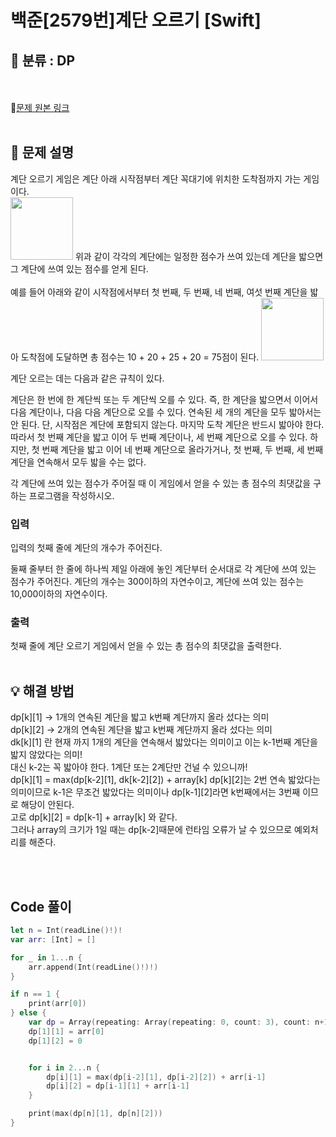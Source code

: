 # 백준[2579번]계단 오르기 [Swift]

## 🔎 분류 : DP
<br><br>
🔗[문제 원본 링크](https://www.acmicpc.net/problem/2579)
<br><br>
## 📝 문제 설명
계단 오르기 게임은 계단 아래 시작점부터 계단 꼭대기에 위치한 도착점까지 가는 게임이다. <br>
<img src = "https://upload.acmicpc.net/7177ea45-aa8d-4724-b256-7b84832c9b97/-/preview/" width = "100" height = "100">
위과 같이 각각의 계단에는 일정한 점수가 쓰여 있는데 계단을 밟으면 그 계단에 쓰여 있는 점수를 얻게 된다. <br>
<br>
예를 들어 아래와 같이 시작점에서부터 첫 번째, 두 번째, 네 번째, 여섯 번째 계단을 밟아 도착점에 도달하면 총 점수는 10 + 20 + 25 + 20 = 75점이 된다.
<img src = "https://upload.acmicpc.net/f00b6121-1c25-492e-9bc0-d96377c586b0/-/preview/" width = "100" height = "100">

계단 오르는 데는 다음과 같은 규칙이 있다.

계단은 한 번에 한 계단씩 또는 두 계단씩 오를 수 있다. 즉, 한 계단을 밟으면서 이어서 다음 계단이나, 다음 다음 계단으로 오를 수 있다.
연속된 세 개의 계단을 모두 밟아서는 안 된다. 단, 시작점은 계단에 포함되지 않는다.
마지막 도착 계단은 반드시 밟아야 한다.
따라서 첫 번째 계단을 밟고 이어 두 번째 계단이나, 세 번째 계단으로 오를 수 있다. 하지만, 첫 번째 계단을 밟고 이어 네 번째 계단으로 올라가거나, 첫 번째, 두 번째, 세 번째 계단을 연속해서 모두 밟을 수는 없다.

각 계단에 쓰여 있는 점수가 주어질 때 이 게임에서 얻을 수 있는 총 점수의 최댓값을 구하는 프로그램을 작성하시오.

### 입력
입력의 첫째 줄에 계단의 개수가 주어진다.

둘째 줄부터 한 줄에 하나씩 제일 아래에 놓인 계단부터 순서대로 각 계단에 쓰여 있는 점수가 주어진다. 계단의 개수는 300이하의 자연수이고, 계단에 쓰여 있는 점수는 10,000이하의 자연수이다.

### 출력
첫째 줄에 계단 오르기 게임에서 얻을 수 있는 총 점수의 최댓값을 출력한다.
<br><br>

## 💡 해결 방법
dp[k][1] -> 1개의 연속된 계단을 밟고 k번째 계단까지 올라 섰다는 의미 <br>
dp[k][2] -> 2개의 연속된 계단을 밟고 k번째 계단까지 올라 섰다는 의미 <br>
dk[k][1] 란 현재 까지 1개의 계단을 연속해서 밟았다는 의미이고 이는 k-1번째 계단을 밟지 않았다는 의미! <br>
대신 k-2는 꼭 밟아야 한다. 1계단 또는 2계단만 건널 수 있으니까!<br> 
 dp[k][1] = max(dp[k-2][1], dk[k-2][2]) + array[k]
 dp[k][2]는 2번 연속 밟았다는 의미이므로 k-1은 무조건 밟았다는 의미이나 dp[k-1][2]라면 k번째에서는 3번째 이므로 해당이 안된다.<br>
 고로 dp[k][2] = dp[k-1] + array[k] 와 같다. <br>
 그러나 array의 크기가 1일 때는 dp[k-2]때문에 런타임 오류가 날 수 있으므로 예외처리를 해준다.
 
<br><br>

## Code 풀이

```Swift
let n = Int(readLine()!)!
var arr: [Int] = []

for _ in 1...n {
    arr.append(Int(readLine()!)!)
}

if n == 1 {
    print(arr[0])
} else {
    var dp = Array(repeating: Array(repeating: 0, count: 3), count: n+1)
    dp[1][1] = arr[0]
    dp[1][2] = 0


    for i in 2...n {
        dp[i][1] = max(dp[i-2][1], dp[i-2][2]) + arr[i-1]
        dp[i][2] = dp[i-1][1] + arr[i-1]
    }

    print(max(dp[n][1], dp[n][2]))
}
```
